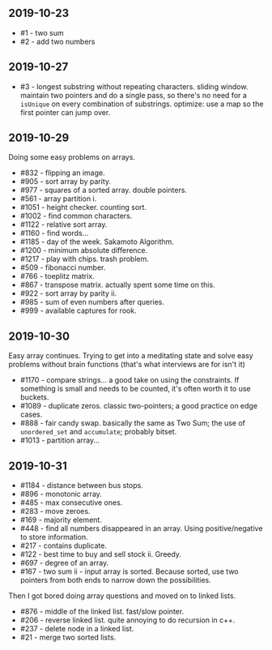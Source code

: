 ## 2019-10-23
- #1 - two sum
- #2 - add two numbers

## 2019-10-27
- #3 - longest substring without repeating characters. sliding window. maintain two pointers and do a single pass, so there's no need for a `isUnique` on every combination of substrings. optimize: use a map so the first pointer can jump over.

## 2019-10-29
Doing some easy problems on arrays.
- #832 - flipping an image.
- #905 - sort array by parity.
- #977 - squares of a sorted array. double pointers.
- #561 - array partition i.
- #1051 - height checker. counting sort.
- #1002 - find common characters.
- #1122 - relative sort array.
- #1160 - find words... 
- #1185 - day of the week. Sakamoto Algorithm.
- #1200 - minimum absolute difference.
- #1217 - play with chips. trash problem.
- #509 - fibonacci number.
- #766 - toeplitz matrix.
- #867 - transpose matrix. actually spent some time on this.
- #922 - sort array by parity ii.
- #985 - sum of even numbers after queries.
- #999 - available captures for rook.

## 2019-10-30
Easy array continues. Trying to get into a meditating state and solve easy problems without brain functions (that's what interviews are for isn't it)
- #1170 - compare strings... a good take on using the constraints. If something is small and needs to be counted, it's often worth it to use buckets.
- #1089 - duplicate zeros. classic two-pointers; a good practice on edge cases.
- #888 - fair candy swap. basically the same as Two Sum; the use of `unordered_set` and `accumulate`; probably bitset.
- #1013 - partition array...

## 2019-10-31
- #1184 - distance between bus stops.
- #896 - monotonic array.
- #485 - max consecutive ones.
- #283 - move zeroes.
- #169 - majority element.
- #448 - find all numbers disappeared in an array. Using positive/negative to store information.
- #217 - contains duplicate.
- #122 - best time to buy and sell stock ii. Greedy.
- #697 - degree of an array.
- #167 - two sum ii - input array is sorted. Because sorted, use two pointers from both ends to narrow down the possibilities.

Then I got bored doing array questions and moved on to linked lists.

- #876 - middle of the linked list. fast/slow pointer.
- #206 - reverse linked list. quite annoying to do recursion in c++.
- #237 - delete node in a linked list.
- #21 - merge two sorted lists.



